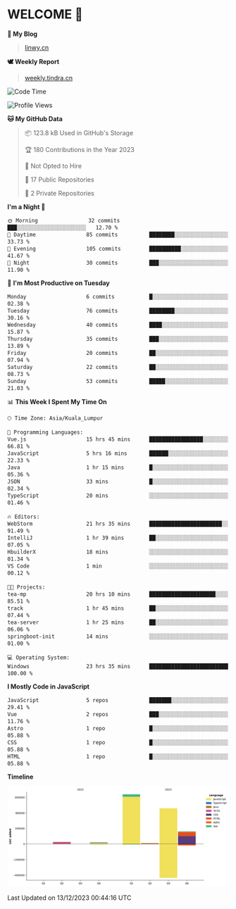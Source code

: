 # WELCOME 👋

**🐶 My Blog**
> [linwy.cn](linwy.cn)

**🕊️ Weekly Report**
> [weekly.tindra.cn](weekly.tindra.cn)
<!--START_SECTION:waka-->
![Code Time](http://img.shields.io/badge/Code%20Time-675%20hrs%2034%20mins-blue)

![Profile Views](http://img.shields.io/badge/Profile%20Views-0-blue)

**🐱 My GitHub Data** 

> 📦 123.8 kB Used in GitHub's Storage 
 > 
> 🏆 180 Contributions in the Year 2023
 > 
> 🚫 Not Opted to Hire
 > 
> 📜 17 Public Repositories 
 > 
> 🔑 2 Private Repositories 
 > 
**I'm a Night 🦉** 

```text
🌞 Morning                32 commits          ███░░░░░░░░░░░░░░░░░░░░░░   12.70 % 
🌆 Daytime                85 commits          ████████░░░░░░░░░░░░░░░░░   33.73 % 
🌃 Evening                105 commits         ██████████░░░░░░░░░░░░░░░   41.67 % 
🌙 Night                  30 commits          ███░░░░░░░░░░░░░░░░░░░░░░   11.90 % 
```
📅 **I'm Most Productive on Tuesday** 

```text
Monday                   6 commits           █░░░░░░░░░░░░░░░░░░░░░░░░   02.38 % 
Tuesday                  76 commits          ████████░░░░░░░░░░░░░░░░░   30.16 % 
Wednesday                40 commits          ████░░░░░░░░░░░░░░░░░░░░░   15.87 % 
Thursday                 35 commits          ███░░░░░░░░░░░░░░░░░░░░░░   13.89 % 
Friday                   20 commits          ██░░░░░░░░░░░░░░░░░░░░░░░   07.94 % 
Saturday                 22 commits          ██░░░░░░░░░░░░░░░░░░░░░░░   08.73 % 
Sunday                   53 commits          █████░░░░░░░░░░░░░░░░░░░░   21.03 % 
```


📊 **This Week I Spent My Time On** 

```text
🕑︎ Time Zone: Asia/Kuala_Lumpur

💬 Programming Languages: 
Vue.js                   15 hrs 45 mins      █████████████████░░░░░░░░   66.81 % 
JavaScript               5 hrs 16 mins       ██████░░░░░░░░░░░░░░░░░░░   22.33 % 
Java                     1 hr 15 mins        █░░░░░░░░░░░░░░░░░░░░░░░░   05.36 % 
JSON                     33 mins             █░░░░░░░░░░░░░░░░░░░░░░░░   02.34 % 
TypeScript               20 mins             ░░░░░░░░░░░░░░░░░░░░░░░░░   01.46 % 

🔥 Editors: 
WebStorm                 21 hrs 35 mins      ███████████████████████░░   91.49 % 
IntelliJ                 1 hr 39 mins        ██░░░░░░░░░░░░░░░░░░░░░░░   07.05 % 
HbuilderX                18 mins             ░░░░░░░░░░░░░░░░░░░░░░░░░   01.34 % 
VS Code                  1 min               ░░░░░░░░░░░░░░░░░░░░░░░░░   00.12 % 

🐱‍💻 Projects: 
tea-mp                   20 hrs 10 mins      █████████████████████░░░░   85.51 % 
track                    1 hr 45 mins        ██░░░░░░░░░░░░░░░░░░░░░░░   07.44 % 
tea-server               1 hr 25 mins        ██░░░░░░░░░░░░░░░░░░░░░░░   06.06 % 
springboot-init          14 mins             ░░░░░░░░░░░░░░░░░░░░░░░░░   01.00 % 

💻 Operating System: 
Windows                  23 hrs 35 mins      █████████████████████████   100.00 % 
```

**I Mostly Code in JavaScript** 

```text
JavaScript               5 repos             ███████░░░░░░░░░░░░░░░░░░   29.41 % 
Vue                      2 repos             ███░░░░░░░░░░░░░░░░░░░░░░   11.76 % 
Astro                    1 repo              █░░░░░░░░░░░░░░░░░░░░░░░░   05.88 % 
CSS                      1 repo              █░░░░░░░░░░░░░░░░░░░░░░░░   05.88 % 
HTML                     1 repo              █░░░░░░░░░░░░░░░░░░░░░░░░   05.88 % 
```



**Timeline**

![Lines of Code chart](https://raw.githubusercontent.com/rieraa/rieraa/main/assets/bar_graph.png)


 Last Updated on 13/12/2023 00:44:16 UTC
<!--END_SECTION:waka-->
